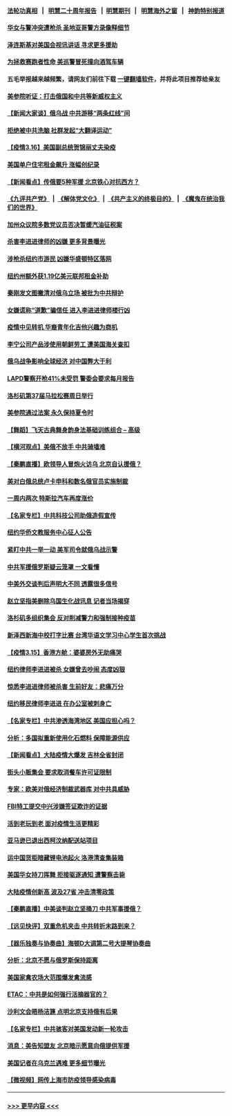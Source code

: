 #### [法轮功真相](https://github.com/gfw-breaker/truth/blob/master/README.md?t=0) &nbsp;&nbsp;|&nbsp;&nbsp; [明慧二十周年报告](https://github.com/gfw-breaker/mh-reports/blob/master/README.md?t=0) &nbsp;&nbsp;|&nbsp;&nbsp;[明慧期刊](https://github.com/gfw-breaker/mh-qikan) &nbsp;&nbsp;|&nbsp;&nbsp; [明慧海外之窗](https://github.com/gfw-breaker/mh-news/blob/master/README.md?t=0) &nbsp;&nbsp;|&nbsp;&nbsp; [神韵特别报道](https://github.com/gfw-breaker/mh-news/blob/master/shenyun.md?t=0)
#### [华女与警冲突遭枪杀 圣地亚哥警方录像释细节](../pages/nsc412/n13649529.md?t=03170052) 
#### [泽连斯基对美国会视讯讲话 寻求更多援助](../pages/nsc412/n13650906.md?t=03170052) 
#### [为拯救赛跑者性命 美巡警冒死撞向酒驾车辆](../pages/nsc412/n13650245.md?t=03170052) 
#### 五毛举报越来越频繁，请网友们前往下载 [一键翻墙软件](https://github.com/gfw-breaker/ssr-accounts)，并将此项目推荐给亲友
#### [美参院听证：打击俄国和中共等新威权主义](../pages/nsc412/n13650648.md?t=03170052) 
#### [【新闻大家谈】俄乌战 中共游移“两条红线”间](../pages/nsc412/n13648890.md?t=03170052) 
#### [拒绝被中共洗脑 社群发起“大翻译运动”](../pages/nsc412/n13650120.md?t=03170052) 
#### [【疫情3.16】美国副总统贺锦丽丈夫染疫](../pages/nsc412/n13649709.md?t=03170052) 
#### [美国单户住宅租金飙升 涨幅创纪录](../pages/nsc412/n13648289.md?t=03170052) 
#### [【新闻看点】传俄要5种军援 北京铁心对抗西方？](../pages/nsc412/n13648413.md?t=03170052) 
#### [《九评共产党》](https://github.com/begood0513/9ping.md/blob/master/README.md) &nbsp;|&nbsp; [《解体党文化》](../../../../jtdwh.md/blob/master/README.md)  &nbsp;|&nbsp; [《共产主义的终极目的》](../../../../gczydzjmd.md/blob/master/README.md) &nbsp;|&nbsp; [《魔鬼在统治我们的世界》](../../../../mgztzwmdsj.md/blob/master/README.md) 
#### [加州众议院多数党议员否决暂缓汽油征税案](../pages/nsc412/n13649200.md?t=03170052) 
#### [杀害李进进律师的凶嫌  更多背景曝光](../pages/nsc412/n13649222.md?t=03170052) 
#### [涉枪杀纽约市游民 凶嫌华盛顿特区落网](../pages/nsc412/n13649242.md?t=03170052) 
#### [纽约州额外获1.19亿美元联邦租金补助](../pages/nsc412/n13649239.md?t=03170052) 
#### [秦刚发文图撇清对俄乌立场 被批为中共辩护](../pages/nsc412/n13649053.md?t=03170052) 
#### [女嫌谎称“道歉”骗信任 进入李进进律师楼行凶](../pages/nsc412/n13649236.md?t=03170052) 
#### [疫情中见转机 华裔青年化吉他兴趣为商机](../pages/nsc412/n13649065.md?t=03170052) 
#### [李宁公司产品涉使用朝鲜劳工 遭美国海关查扣](../pages/nsc412/n13648805.md?t=03170052) 
#### [俄乌战争影响全球经济 对中国弊大于利](../pages/nsc412/n13649011.md?t=03170052) 
#### [LAPD警察开枪41%未受罚 警委会要求每月报告](../pages/nsc412/n13649005.md?t=03170052) 
#### [洛杉矶第37届马拉松赛周日举行](../pages/nsc412/n13648889.md?t=03170052) 
#### [美参院通过法案 永久保持夏令时](../pages/nsc412/n13648564.md?t=03170052) 
#### [【舞蹈】飞天古典舞身韵身法基础训练组合 – 高级](../pages/nsc412/n13648755.md?t=03170052) 
#### [【横河观点】美俄不放手 中共骑墙难](../pages/nsc412/n13648615.md?t=03170052) 
#### [【秦鹏直播】欧领导人冒炮火访乌 北京自认援俄？](../pages/nsc412/n13648602.md?t=03170052) 
#### [美对白俄总统卢卡申科和数名俄官员实施制裁](../pages/nsc412/n13648635.md?t=03170052) 
#### [一周内两次 特斯拉汽车再度涨价](../pages/nsc412/n13648301.md?t=03170052) 
#### [【名家专栏】中共科技公司助俄造假宣传](../pages/nsc412/n13647728.md?t=03170052) 
#### [纽约华侨文教服务中心征人公告](../pages/nsc412/n13648521.md?t=03170052) 
#### [紧盯中共一举一动 美军司令就俄乌战示警](../pages/nsc412/n13648238.md?t=03170052) 
#### [中共军援俄罗斯疑云笼罩 一文看懂](../pages/nsc412/n13648233.md?t=03170052) 
#### [中美外交谈判后声明大不同 透露很多信号](../pages/nsc412/n13648223.md?t=03170052) 
#### [赵立坚指美删除乌国生化战讯息 记者当场揭穿](../pages/nsc412/n13648112.md?t=03170052) 
#### [洛杉矶多组织集会 反对削减警力和强制接种疫苗](../pages/nsc412/n13646552.md?t=03170052) 
#### [新泽西新海中校打字比赛 台湾华语文学习中心学生首次挑战](../pages/nsc412/n13648115.md?t=03170052) 
#### [【疫情3.15】香港方舱：婆婆房外无助痛哭](../pages/nsc412/n13647182.md?t=03170052) 
#### [纽约律师李进进被杀 女嫌曾去吵闹 态度凶狠](../pages/nsc412/n13647131.md?t=03170052) 
#### [惊悉李进进律师被杀害 生前好友：悲痛万分](../pages/nsc412/n13647096.md?t=03170052) 
#### [纽约移民律师李进进 在办公室被刺身亡](../pages/nsc412/n13646840.md?t=03170052) 
#### [【名家专栏】中共渗透海湾地区 美国应担心吗？](../pages/nsc412/n13642995.md?t=03170052) 
#### [分析：多国拟重新使用化石燃料 保障能源供应](../pages/nsc412/n13647267.md?t=03170052) 
#### [【新闻看点】大陆疫情大爆发 吉林全省封闭](../pages/nsc412/n13645791.md?t=03170052) 
#### [街头小贩集会 要求取消餐车许可证限制](../pages/nsc412/n13646218.md?t=03170052) 
#### [专家：欧美对俄经济制裁武器库 对中共具威胁](../pages/nsc412/n13646597.md?t=03170052) 
#### [FBI特工提交中兴涉嫌签证欺诈的证据](../pages/nsc412/n13646447.md?t=03170052) 
#### [活到老玩到老 面对疫情生活更精彩](../pages/nsc412/n13646767.md?t=03170052) 
#### [亚马逊已退出西柯汶纳配送站项目](../pages/nsc412/n13646751.md?t=03170052) 
#### [运中国货柜暗藏锂电池起火 洛港清查集装箱](../pages/nsc412/n13646599.md?t=03170052) 
#### [美国华女持刀挥舞 拒接驱逐通知 遭警察击毙](../pages/nsc412/n13646561.md?t=03170052) 
#### [大陆疫情创新高 波及27省 冲击清零政策](../pages/nsc412/n13646360.md?t=03170052) 
#### [【秦鹏直播】中美谈判赵立坚捅刀 中共军事援俄？](../pages/nsc412/n13646324.md?t=03170052) 
#### [【远见快评】双重危机夹击 中共转折末路到来？](../pages/nsc412/n13646343.md?t=03170052) 
#### [【器乐独奏与协奏曲】海顿D大调第二号大提琴协奏曲](../pages/nsc412/n13646389.md?t=03170052) 
#### [分析：北京不愿与俄罗斯保持距离](../pages/nsc412/n13646157.md?t=03170052) 
#### [美国家禽农场大范围爆发禽流感](../pages/nsc412/n13646246.md?t=03170052) 
#### [ETAC：中共是如何强行活摘器官的？](../pages/nsc412/n13605294.md?t=03170052) 
#### [沙利文会晤杨洁篪 点明北京支持俄有后果](../pages/nsc412/n13646140.md?t=03170052) 
#### [【名家专栏】中共骇客对美国发动新一轮攻击](../pages/nsc412/n13645363.md?t=03170052) 
#### [消息：美告知盟友 北京暗示愿意向俄提供军援](../pages/nsc412/n13645952.md?t=03170052) 
#### [美国记者在乌克兰遇难 更多细节曝光](../pages/nsc412/n13645652.md?t=03170052) 
#### [【微视频】网传上海市防疫领导感染病毒](../pages/nsc412/n13645562.md?t=03170052) 

----
#### [ >>> 更早内容 <<< ](../indexes/nsc412-earlier.md)
